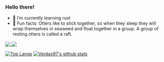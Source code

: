 ### Hello there!

- 🌱 I’m currently learning rust
- 🦦 Fun facts: Otters like to stick together, so when they sleep they will wrap themselves in seaweed and float together in a group. A group of resting otters is called a raft.

<a href="https://github.com/Verdax97/Pongherillo">
  <img align="center" src="https://github-readme-stats.vercel.app/api/pin/?username=Verdax97&theme=radical&title_color=fff&bg_color=30,e96443,904e95&repo=Pongherillo" />
</a>
<a href="https://github.com/Verdax97/ing-sw-2020-Veronesi-Terzi-Zaffiretti">
  <img align="center" src="https://github-readme-stats.vercel.app/api/pin/?username=Verdax97&theme=radical&title_color=fff&bg_color=30,e96443,904e95&repo=ing-sw-2020-Veronesi-Terzi-Zaffiretti" />
</a>

[![Top Langs](https://github-readme-stats.vercel.app/api/top-langs/?username=Verdax97&theme=radical&title_color=fff&bg_color=30,e96443,904e95&show_icons=true)](https://github.com/anuraghazra/github-readme-stats)
[![Verdax97's github stats](https://github-readme-stats.vercel.app/api?username=Verdax97&theme=radical&title_color=fff&bg_color=30,e96443,904e95&show_icons=true)](https://github.com/anuraghazra/github-readme-stats)
